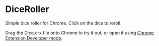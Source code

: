 # DiceRoller
Simple dice roller for Chrome. Click on the dice to reroll.

Drag the Dice.crx file onto Chrome to try it out, or open it using [Chrome Extension Developer mode](https://developer.chrome.com/extensions/faq#faq-dev-01).
